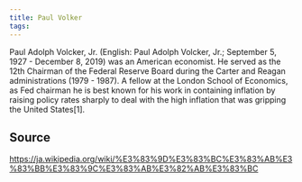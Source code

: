 ```yaml
---
title: Paul Volker
tags: 
---
```


Paul Adolph Volcker, Jr. (English: Paul Adolph Volcker, Jr.; September 5, 1927 - December 8, 2019) was an American economist. He served as the 12th Chairman of the Federal Reserve Board during the Carter and Reagan administrations (1979 - 1987). A fellow at the London School of Economics, as Fed chairman he is best known for his work in containing inflation by raising policy rates sharply to deal with the high inflation that was gripping the United States[1].

## Source
https://ja.wikipedia.org/wiki/%E3%83%9D%E3%83%BC%E3%83%AB%E3%83%BB%E3%83%9C%E3%83%AB%E3%82%AB%E3%83%BC